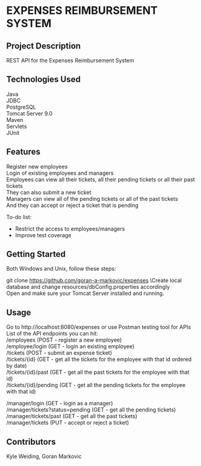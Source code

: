# EXPENSES REIMBURSEMENT SYSTEM

## Project Description

REST API for the Expenses Reimbursement System

## Technologies Used

Java\
JDBC\
PostgreSQL\
Tomcat Server 9.0\
Maven\
Servlets\
JUnit

## Features

Register new employees\
Login of existing employees and managers\
Employees can view all their tickets, all their pending tickets or all their past tickets\
They can also submit a new ticket\
Managers can view all of the pending tickets or all of the past tickets\
And they can accept or reject a ticket that is pending

To-do list:
* Restrict the access to employees/managers
* Improve test coverage

## Getting Started

Both Windows and Unix, follow these steps:

git clone https://github.com/goran-a-markovic/expenses
\Create local database and change resources/dbConfig.properties accordingly\
Open and make sure your Tomcat Server installed and running.


## Usage

Go to http://localhost:8080/expenses or use Postman testing tool for APIs\
List of the API endpoints you can hit:\
/employees (POST - register a new employee)\
/employee/login (GET - login an existing employee)\
/tickets (POST - submit an expense ticket)\
/tickets/{id} (GET - get all the tickets for the employee with that id ordered by date)\
/tickets/{id}/past (GET - get all the past tickets for the employee with that id)\
/tickets/{id}/pending (GET - get all the pending tickets for the employee with that id)

/manager/login (GET - login as a manager)\
/manager/tickets?status=pending (GET - get all the pending tickets)\
/manager/tickets/past (GET - get all the past tickets)\
/manager/tickets (PUT - accept or reject a ticket)

## Contributors

Kyle Weiding, Goran Markovic
